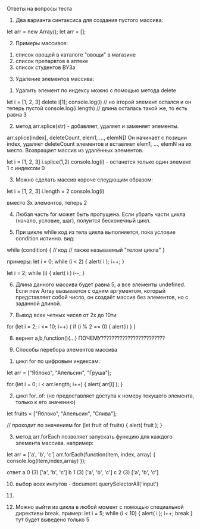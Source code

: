 Ответы на вопросы теста

1. Два варианта синтаксиса для создания пустого массива:

let arr = new Array();
let arr = [];

2. Примеры массивов: 
1) список овощей в каталоге "овощи" в магазине
2) список препарвтов в аптеке
3) список студентов ВУЗа

3. Удаление элементов массива:
1) Удалить элемент по индексу можно с помощью метода delete

let i = [1, 2, 3]
delete i[1];
console.log(i) // но второй элемент остался и он теперь пустой
console.log(i.length) // длина осталась такой же, то есть равна 3

2) метод arr.splice(str) - добавляет, удаляет и заменяет элементы.

arr.splice(index[, deleteCount, elem1, ..., elemN])
Он начинает с позиции index, удаляет deleteCount элементов и вставляет elem1, ..., elemN на их место. Возвращает массив из удалённых элементов.

let i = [1, 2, 3]
i.splice(1,2)
console.log(i) - останется только один элемент 1 с индексом 0

3) Можно сделать массив короче слеудющим образом:

let i = [1, 2, 3]
i.length = 2
console.log(i)

вместо 3х элементов, теперь 2

4. Любая часть for может быть пропущена. Если убрать части цикла (начало, условие, шаг), полуится бесконечный цикл.

5. При цикле while код из тела цикла выполняется, пока условие condition истинно.
вид:

while (condition) {
  // код
  // также называемый "телом цикла"
}

примеры:
let i = 0;
while (i < 2) { 
  alert( i );
  i++;
}

let i = 2;
while (i) { 
  alert( i )
  i--;
} 


6. Длина данного массива будет равна 5, а все элементы undefined.
Если new Array вызывается с одним аргументом, который представляет собой число, он создаёт массив без элементов, но с заданной длиной.



7. Вывод всех четных чисел от 2х до 10ти

for (let i = 2; i <= 10; i++) {
    if (i % 2 == 0) {
        alert(i)
    }
}

8. вернет a,b,function(){...}           ПОЧЕМУ????????????????????????

9. Способы перебора элементов массива 
1) цикл for по цифровым индексам:

let arr = ["Яблоко", "Апельсин", "Груша"];

for (let i = 0; i < arr.length; i++) {
  alert( arr[i] );
}

2) цикл for..of: (не предоставляет доступа к номеру текущего элемента, только к его значению)

let fruits = ["Яблоко", "Апельсин", "Слива"];

// проходит по значениям
for (let fruit of fruits) {
  alert( fruit );
}


3) метод arr.forEach позволяет запускать функцию для каждого элемента массива.
например:

let arr = ['a', 'b', 'c']
arr.forEach(function(item, index, array) {
    console.log(item,index,array)
  });

ответ   a 0 (3) ['a', 'b', 'c']
        b 1 (3) ['a', 'b', 'c']
        c 2 (3) ['a', 'b', 'c']


10. выбор всех инпутов - document.querySelectorAll('input') 

11.

12. Можно выйти из цикла в любой момент с помощью специальной директивы break.
пример: 
let i = 5;
while (i < 10) { 
  alert( i );
  i++;
  break
} 
тут будет выведено только 5
